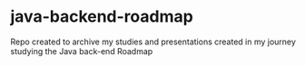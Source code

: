 # java-backend-roadmap
Repo created to archive my studies and presentations created in my journey studying the Java back-end Roadmap
